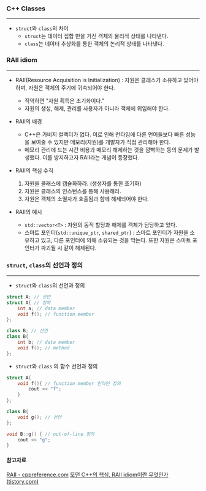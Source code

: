 
### C++ Classes
---

- `struct`와 `class`의 차이
	- `struct`는 데이터 집합 만을 가진 객체의 물리적 상태를 나타낸다.
	- `class`는 데이터 추상화를 통한 객체의 논리적 상태를 나타낸다.


### RAII idiom
---

- RAII(Resource Acquisition is Initialization) : 자원은 클래스가 소유하고 있어야 하며, 자원은 객체의 주기에 귀속되어야 한다.
	- 직역하면 "자원 획득은 초기화이다."
	- 자원의 생성, 해제, 관리를 사용자가 아니라 객체에 위임해야 한다.

- RAII의 배경
	- C++은 가비지 컬랙터가 없다. 이로 인해 런타임에 다른 언어들보다 빠른 성능을 보여줄 수 있지만 메모리(자원)를 개발자가 직접 관리해야 한다.
	- 메모리 관리에 드는 시간 비용과 메모리 해제하는 것을 깜빡하는 등의 문제가 발생했다.
	이를 방지하고자 RAII라는 개념이 등장했다.

- RAII의 핵심 수칙
	1. 자원을 클래스에 캡슐화하라. (생성자를 통한 초기화)
	2. 자원은 클래스의 인스턴스를 통해 사용해라.
	3. 자원은 객체의 소멸자가 호출됨과 함께 해제되어야 한다.

- RAII의 예시
	- `std::vector<T>` : 자원의 동적 할당과 해제를 객체가 담당하고 있다.
	- 스마트 포인터(`std::unique_ptr`, `shared_ptr`) : 스마트 포인터가 자원을 소유하고 있고, 다른 포인터에 의해 소유되는 것을 막는다. 또한 자원은 스마트 포인터가 파괴될 시 같이 해제된다.


### `struct`, `class`의 선언과 정의
---

- `struct`와 `class`의 선언과 정의
```cpp
struct A; // 선언
struct A{ // 정의
	int a; // data member
	void f(); // function member
};

class B; // 선언
class B{
	int b; // data member
	void f(); // method
};
```

- `struct`와 `class` 의 함수 선언과 정의
```cpp
struct A{
	void f(){ // function member 인라인 정의
		cout << "f";
	}
};

class B{
	void g(); // 선언
};

void B::g() { // out-of-line 정의
	cout << "g";
}
```



#### 참고자료

[RAII - cppreference.com](https://en.cppreference.com/w/cpp/language/raii)
[모던 C++의 핵심, RAII idiom이란 무엇인가 (tistory.com)](https://nx006.tistory.com/40)